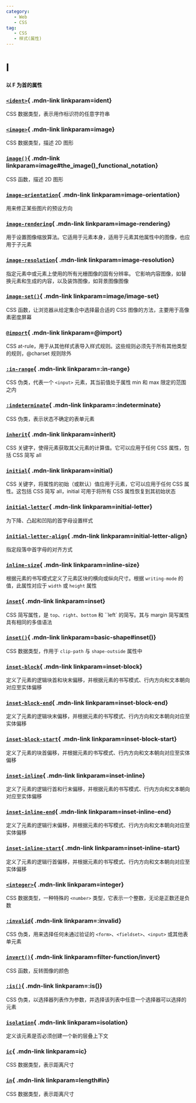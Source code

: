 ```yaml
---
category:
   - Web
   - CSS
tag:
   - CSS
   - 样式(属性)  
---
```


# I

#### 以 F 为首的属性

<Mcard>

### [`<ident>`][en-link]{ .mdn-link linkparam=ident}
CSS 数据类型，表示用作标识符的任意字符串
</Mcard>

<Mcard>

### [`<image>`][zh-link]{ .mdn-link linkparam=image}
CSS 数据类型，描述 2D 图形
</Mcard>

<Mcard>

### [`image()`][zh-link]{ .mdn-link linkparam=image#the_image()_functional_notation}
CSS 函数，描述 2D 图形
</Mcard>

<Mcard>

### [`image-orientation`][zh-link]{ .mdn-link linkparam=image-orientation}
用来修正某些图片的预设方向
</Mcard>

<Mcard>

### [`image-rendering`][zh-link]{ .mdn-link linkparam=image-rendering}
用于设置图像缩放算法。它适用于元素本身，适用于元素其他属性中的图像，也应用于子元素
</Mcard>

<Mcard>

### [`image-resolution`][en-link]{ .mdn-link linkparam=image-resolution}
指定元素中或元素上使用的所有光栅图像的固有分辨率。 它影响内容图像，如替换元素和生成的内容，以及装饰图像，如背景图像图像
</Mcard>

<Mcard>

### [`image-set()`][en-link]{ .mdn-link linkparam=image/image-set}
CSS 函数，让浏览器从给定集合中选择最合适的 CSS 图像的方法，主要用于高像素密度屏幕
</Mcard>

<Mcard>

### [`@import`][zh-link]{ .mdn-link linkparam=@import}
CSS at-rule，用于从其他样式表导入样式规则。这些规则必须先于所有其他类型的规则，@charset 规则除外
</Mcard>

<Mcard>

### [`:in-range`][zh-link]{ .mdn-link linkparam=:in-range}
CSS 伪类，代表一个 `<input>` 元素，其当前值处于属性 min 和 max 限定的范围之内
</Mcard>

<Mcard>

### [`:indeterminate`][zh-link]{ .mdn-link linkparam=:indeterminate}
CSS 伪类，表示状态不确定的表单元素
</Mcard>

<Mcard>

### [`inherit`][zh-link]{ .mdn-link linkparam=inherit}
CSS 关键字，使得元素获取其父元素的计算值。它可以应用于任何 CSS 属性，包括 CSS 简写 all
</Mcard>

<Mcard>

### [`initial`][zh-link]{ .mdn-link linkparam=initial}
CSS 关键字，将属性的初始（或默认）值应用于元素，它可以应用于任何 CSS 属性。这包括 CSS 简写 all，initial 可用于将所有 CSS 属性恢复到其初始状态
</Mcard>

<Mcard>

### [`initial-letter`][en-link]{ .mdn-link linkparam=initial-letter}
为下降、凸起和凹陷的首字母设置样式
</Mcard>

<Mcard>

### [`initial-letter-align`][en-link]{ .mdn-link linkparam=initial-letter-align}
指定段落中首字母的对齐方式
</Mcard>

<Mcard>

### [`inline-size`][zh-link]{ .mdn-link linkparam=inline-size}
根据元素的书写模式定义了元素区块的横向或纵向尺寸。根据 `writing-mode` 的值，此属性对应于 `width` 或 `height` 属性
</Mcard>

<Mcard>

### [`inset`][zh-link]{ .mdn-link linkparam=inset}
CSS 简写属性，是 `top`、`right`、`bottom` 和 ``left` 的简写。其与 margin 简写属性具有相同的多值语法
</Mcard>

<Mcard>

### [`inset()`][zh-link]{ .mdn-link linkparam=basic-shape#inset()}
CSS 数据类型，作用于 `clip-path` 与 `shape-outside` 属性中
</Mcard>

<Mcard>

### [`inset-block`][zh-link]{ .mdn-link linkparam=inset-block}
定义了元素的逻辑块首和块末偏移，并根据元素的书写模式、行内方向和文本朝向对应至实体偏移
</Mcard>

<Mcard>

### [`inset-block-end`][zh-link]{ .mdn-link linkparam=inset-block-end}
定义了元素的逻辑块末偏移，并根据元素的书写模式、行内方向和文本朝向对应至实体偏移
</Mcard>

<Mcard>

### [`inset-block-start`][zh-link]{ .mdn-link linkparam=inset-block-start}
定义了元素的块首偏移，并根据元素的书写模式、行内方向和文本朝向对应至实体偏移
</Mcard>

<Mcard>

### [`inset-inline`][zh-link]{ .mdn-link linkparam=inset-inline}
定义了元素的逻辑行首和行末偏移，并根据元素的书写模式、行内方向和文本朝向对应至实体偏移
</Mcard>

<Mcard>

### [`inset-inline-end`][zh-link]{ .mdn-link linkparam=inset-inline-end}
定义了元素的逻辑行末偏移，并根据元素的书写模式、行内方向和文本朝向对应至实体偏移
</Mcard>

<Mcard>

### [`inset-inline-start`][zh-link]{ .mdn-link linkparam=inset-inline-start}
定义了元素的逻辑行首偏移，并根据元素的书写模式、行内方向和文本朝向对应至实体偏移
</Mcard>

<Mcard>

### [`<integer>`][zh-link]{ .mdn-link linkparam=integer}
CSS 数据类型，一种特殊的 `<number>` 类型，它表示一个整数，无论是正数还是负数
</Mcard>

<Mcard>

### [`:invalid`][zh-link]{ .mdn-link linkparam=:invalid}
CSS 伪类，用来选择任何未通过验证的 `<form>`、`<fieldset>`、`<input>` 或其他表单元素
</Mcard>

<Mcard>

### [`invert()`][en-link]{ .mdn-link linkparam=filter-function/invert}
CSS 函数，反转图像的颜色
</Mcard>

<Mcard>

### [`:is()`][zh-link]{ .mdn-link linkparam=:is()}
CSS 伪类，以选择器列表作为参数，并选择该列表中任意一个选择器可以选择的元素
</Mcard>

<Mcard>

### [`isolation`][zh-link]{ .mdn-link linkparam=isolation}
定义该元素是否必须创建一个新的层叠上下文
</Mcard>

<Mcard>

### [`ic`][zh-link]{ .mdn-link linkparam=ic}
CSS 数据类型，表示距离尺寸
</Mcard>

<Mcard>

### [`in`][zh-link]{ .mdn-link linkparam=length#in}
CSS 数据类型，表示距离尺寸
</Mcard>

[zh-link]:https://developer.mozilla.org/zh-CN/docs/Web/CSS/
[en-link]:https://developer.mozilla.org/en-US/docs/Web/CSS/